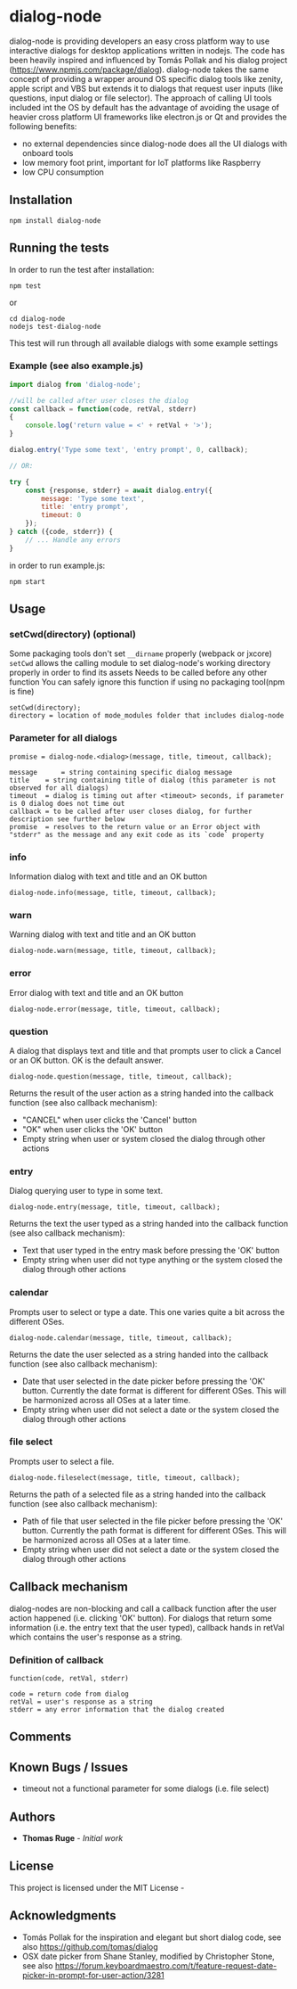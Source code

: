 # dialog-node

dialog-node is providing developers an easy cross platform way to use interactive dialogs for desktop applications written in nodejs. The code has been heavily inspired and influenced by Tomás Pollak and his dialog project (https://www.npmjs.com/package/dialog). dialog-node takes the same concept of providing a wrapper around OS specific dialog tools like zenity, apple script and VBS but extends it to dialogs that request user inputs (like questions, input dialog or file selector). The approach of calling UI tools included int the OS by default has the advantage of avoiding the usage of heavier cross platform UI frameworks like electron.js or Qt and provides the following benefits:

* no external dependencies since dialog-node does all the UI dialogs with onboard tools
* low memory foot print, important for IoT platforms like Raspberry
* low CPU consumption

## Installation

```
npm install dialog-node
```

## Running the tests

In order to run the test after installation:

```
npm test
```

or

```
cd dialog-node
nodejs test-dialog-node
```

This test will run through all available dialogs with some example settings

### Example (see also example.js)

```js
import dialog from 'dialog-node';

//will be called after user closes the dialog
const callback = function(code, retVal, stderr)
{
	console.log('return value = <' + retVal + '>');
}

dialog.entry('Type some text', 'entry prompt', 0, callback);

// OR:

try {
	const {response, stderr} = await dialog.entry({
		message: 'Type some text',
		title: 'entry prompt',
		timeout: 0
	});
} catch ({code, stderr}) {
	// ... Handle any errors
}
```

in order to run example.js:

```
npm start
```

## Usage

### setCwd(directory) (optional)
Some packaging tools don't set `__dirname` properly (webpack or jxcore)
`setCwd` allows the calling module to set dialog-node's working directory properly
in order to find its assets
Needs to be called before any other function
You can safely ignore this function if using no packaging tool(npm is fine)

```
setCwd(directory);
directory = location of mode_modules folder that includes dialog-node
```

### Parameter for all dialogs
```
promise = dialog-node.<dialog>(message, title, timeout, callback);

message      = string containing specific dialog message
title    = string containing title of dialog (this parameter is not observed for all dialogs)
timeout  = dialog is timing out after <timeout> seconds, if parameter is 0 dialog does not time out
callback = to be called after user closes dialog, for further description see further below
promise  = resolves to the return value or an Error object with "stderr" as the message and any exit code as its `code` property
```

### info

Information dialog with text and title and an OK button
```
dialog-node.info(message, title, timeout, callback);
```

### warn

Warning dialog with text and title and an OK button

```
dialog-node.warn(message, title, timeout, callback);
```

### error

Error dialog with text and title and an OK button
```
dialog-node.error(message, title, timeout, callback);
```

### question

A dialog that displays text and title and that prompts user to click a Cancel or an OK button. OK is the default answer.

```
dialog-node.question(message, title, timeout, callback);
```

Returns the result of the user action as a string handed into the callback function (see also callback mechanism):
* "CANCEL" when user clicks the 'Cancel' button
* "OK" when user clicks the 'OK' button
* Empty string when user or system closed the dialog through other actions

### entry

Dialog querying user to type in some text.

```
dialog-node.entry(message, title, timeout, callback);
```

Returns the text the user typed as a string handed into the callback function (see also callback mechanism):
* Text that user typed in the entry mask before pressing the 'OK' button
* Empty string when user did not type anything or the system closed the dialog through other actions

### calendar

Prompts user to select or type a date. This one varies quite a bit across the different OSes.

```
dialog-node.calendar(message, title, timeout, callback);
```

Returns the date the user selected as a string handed into the callback function (see also callback mechanism):
* Date that user selected in the date picker before pressing the 'OK' button. Currently the date format is different for different OSes. This will be harmonized across all OSes at a later time.
* Empty string when user did not select a date or the system closed the dialog through other actions


### file select

Prompts user to select a file.

```
dialog-node.fileselect(message, title, timeout, callback);
```

Returns the path of a selected file as a string handed into the callback function (see also callback mechanism):
* Path of file that user selected in the file picker before pressing the 'OK' button. Currently the path format is different for different OSes. This will be harmonized across all OSes at a later time.
* Empty string when user did not select a date or the system closed the dialog through other actions

## Callback mechanism

dialog-nodes are non-blocking and call a callback function after the user action happened (i.e. clicking 'OK' button). For dialogs that return some information (i.e. the entry text that the user typed), callback hands in retVal which contains the user's response as a string.

### Definition of callback
```
function(code, retVal, stderr)

code = return code from dialog
retVal = user's response as a string
stderr = any error information that the dialog created
```

## Comments

## Known Bugs / Issues

* timeout not a functional parameter for some dialogs (i.e. file select)

## Authors

* **Thomas Ruge** - *Initial work*

## License

This project is licensed under the MIT License -

## Acknowledgments

* Tomás Pollak for the inspiration and elegant but short dialog code, see also https://github.com/tomas/dialog
* OSX date picker from Shane Stanley, modified by Christopher Stone, see also https://forum.keyboardmaestro.com/t/feature-request-date-picker-in-prompt-for-user-action/3281
